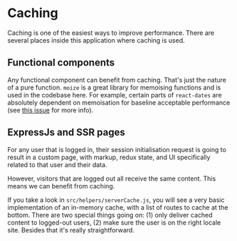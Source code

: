 # Caching

Caching is one of the easiest ways to improve performance. There are several places inside this application where caching is used.

## Functional components

Any functional component can benefit from caching. That's just the nature of a pure function. `moize` is a great library for memoising functions and is used in the codebase here. For example, certain parts of `react-dates` are absolutely dependent on memoisation for baseline acceptable performance (see [this issue](https://github.com/airbnb/react-dates/issues/272#issuecomment-277967375) for more info).

## ExpressJs and SSR pages

For any user that is logged in, their session initialisation request is going to result in a custom page, with markup, redux state, and UI specifically related to that user and their data.

However, visitors that are logged out all receive the same content. This means we can benefit from caching.

If you take a look in `src/helpers/serverCache.js`, you will see a very basic implementation of an in-memory cache, with a list of routes to cache at the bottom. There are two special things going on: (1) only deliver cached content to logged-out users, (2) make sure the user is on the right locale site. Besides that it's really straightforward.
